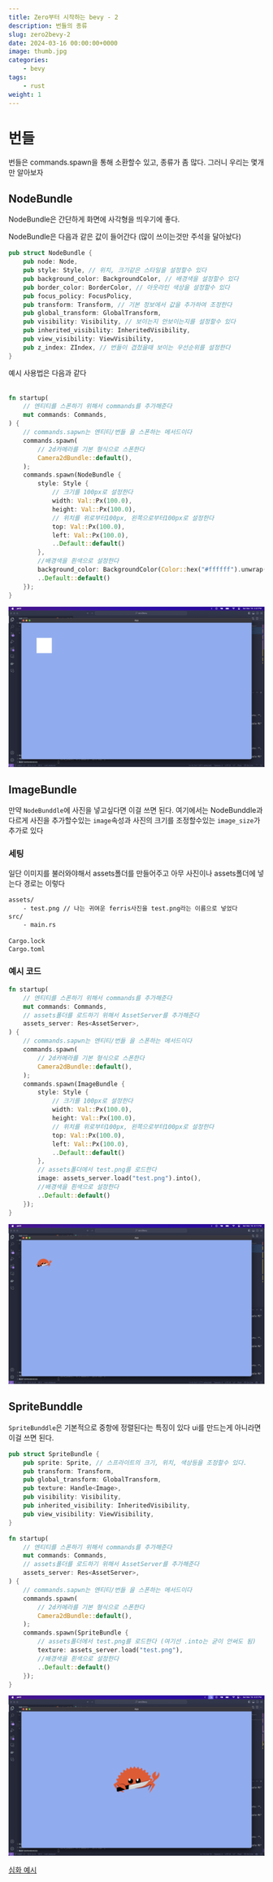 ```yaml
---
title: Zero부터 시작하는 bevy - 2
description: 번들의 종류
slug: zero2bevy-2
date: 2024-03-16 00:00:00+0000
image: thumb.jpg
categories:
    - bevy
tags:
    - rust
weight: 1
---
```


# 번들
번들은 commands.spawn을 통해 소환할수 있고, 종류가 좀 많다. 그러니 우리는 몇개만 알아보자

## NodeBundle
NodeBundle은 간단하게 화면에 사각형을 띄우기에 좋다.

NodeBundle은 다음과 같은 값이 들어간다 (많이 쓰이는것만 주석을 달아놨다)
```rs
pub struct NodeBundle {
    pub node: Node,
    pub style: Style, // 위치, 크기같은 스타일을 설정할수 있다
    pub background_color: BackgroundColor, // 배경색을 설정할수 있다
    pub border_color: BorderColor, // 아웃라인 색상을 설정할수 있다
    pub focus_policy: FocusPolicy,
    pub transform: Transform, // 기본 정보에서 값을 추가하여 조정한다
    pub global_transform: GlobalTransform,
    pub visibility: Visibility, // 보이는지 안보이는지를 설정할수 있다
    pub inherited_visibility: InheritedVisibility,
    pub view_visibility: ViewVisibility,
    pub z_index: ZIndex, // 번들이 겹첬을때 보이는 우선순위를 설정한다
}
```

예시 사용법은 다음과 같다

```rs

fn startup(
    // 엔티티를 스폰하기 위해서 commands를 추가해준다
    mut commands: Commands,
) {
    // commands.sapwn는 엔티티/번들 을 스폰하는 메서드이다
    commands.spawn(
        // 2d카메라를 기본 형식으로 스폰한다
        Camera2dBundle::default(),
    );
    commands.spawn(NodeBundle {
        style: Style {
            // 크기를 100px로 설정한다
            width: Val::Px(100.0),
            height: Val::Px(100.0),
            // 위치를 위로부터100px, 왼쪽으로부터100px로 설정한다
            top: Val::Px(100.0),
            left: Val::Px(100.0),
            ..Default::default()
        },
        //배경색을 흰색으로 설정한다
        background_color: BackgroundColor(Color::hex("#ffffff").unwrap()),
        ..Default::default()
    });
}
```
![실행화면](node_bunddle.png)

## ImageBundle
만약 `NodeBunddle`에 사진을 넣고싶다면 이걸 쓰면 된다.
여기에서는 NodeBunddle과 다르게 사진을 추가할수있는 `image`속성과 사진의 크기를 조정할수있는 `image_size`가 추가로 있다
### 세팅
일단 이미지를 불러와야해서 assets폴더를 만들어주고 아무 사진이나 assets폴더에 넣는다
경로는 이렇다
```
assets/
    - test.png // 나는 귀여운 ferris사진을 test.png라는 이름으로 넣었다
src/
    - main.rs

Cargo.lock
Cargo.toml
```

### 예시 코드
```rs
fn startup(
    // 엔티티를 스폰하기 위해서 commands를 추가해준다
    mut commands: Commands,
    // assets폴더를 로드하기 위해서 AssetServer를 추가해준다
    assets_server: Res<AssetServer>,
) {
    // commands.sapwn는 엔티티/번들 을 스폰하는 메서드이다
    commands.spawn(
        // 2d카메라를 기본 형식으로 스폰한다
        Camera2dBundle::default(),
    );
    commands.spawn(ImageBundle {
        style: Style {
            // 크기를 100px로 설정한다
            width: Val::Px(100.0),
            height: Val::Px(100.0),
            // 위치를 위로부터100px, 왼쪽으로부터100px로 설정한다
            top: Val::Px(100.0),
            left: Val::Px(100.0),
            ..Default::default()
        },
        // assets폴더에서 test.png를 로드한다
        image: assets_server.load("test.png").into(),
        //배경색을 흰색으로 설정한다
        ..Default::default()
    });
}
```

![실행화면](image_bunddle.png)

## SpriteBunddle
`SpriteBunddle`은 기본적으로 중항에 정렬된다는 특징이 있다 ui를 만드는게 아니라면 이걸 쓰면 된다.

```rs
pub struct SpriteBundle {
    pub sprite: Sprite, // 스프라이트의 크기, 위치, 색상등을 조정할수 있다.
    pub transform: Transform,
    pub global_transform: GlobalTransform,
    pub texture: Handle<Image>,
    pub visibility: Visibility,
    pub inherited_visibility: InheritedVisibility,
    pub view_visibility: ViewVisibility,
}
```

```rs
fn startup(
    // 엔티티를 스폰하기 위해서 commands를 추가해준다
    mut commands: Commands,
    // assets폴더를 로드하기 위해서 AssetServer를 추가해준다
    assets_server: Res<AssetServer>,
) {
    // commands.sapwn는 엔티티/번들 을 스폰하는 메서드이다
    commands.spawn(
        // 2d카메라를 기본 형식으로 스폰한다
        Camera2dBundle::default(),
    );
    commands.spawn(SpriteBundle {
        // assets폴더에서 test.png를 로드한다 (여기선 .into는 굳이 안써도 됨)
        texture: assets_server.load("test.png"),
        //배경색을 흰색으로 설정한다
        ..Default::default()
    });
}
```
![실행화면](sprite_bunddle.png)

[심화 예시](https://github.com/5-23/LIMBO/blob/main/src/main.rs#L54)